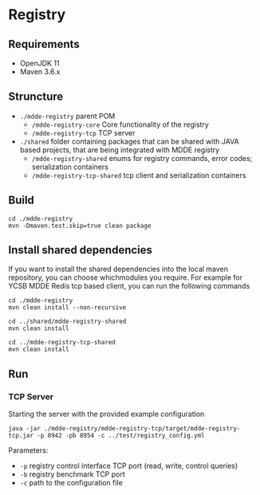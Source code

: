 # Registry

## Requirements

* OpenJDK 11
* Maven 3.6.x

## Struncture

* `./mdde-registry` parent POM
    * `/mdde-registry-core` Core functionality of the registry
    * `/mdde-registry-tcp` TCP server
* `./shared` folder containing packages that can be shared with JAVA based projects, that are being integrated with MDDE registry
    * `/mdde-registry-shared` enums for registry commands, error codes; serialization containers
    * `/mdde-registry-tcp-shared` tcp client and serialization containers


## Build

```
cd ./mdde-registry
mvn -Dmaven.test.skip=true clean package
```

## Install shared dependencies

If you want to install the shared dependencies into the local maven repository, you can choose whichmodules you require. For example for YCSB MDDE Redis tcp based client, you can run the following commands

```
cd ./mdde-registry
mvn clean install --non-recursive

cd ../shared/mdde-registry-shared
mvn clean install

cd ../mdde-registry-tcp-shared
mvn clean install
```

## Run

### TCP Server

Starting the server with the provided example configuration

```
java -jar ./mdde-registry/mdde-registry-tcp/target/mdde-registry-tcp.jar -p 8942 -pb 8954 -c ../test/registry_config.yml
```
Parameters:
* `-p` registry control interface TCP port (read, write, control queries)
* `-b` registry benchmark TCP port
* `-c` path to the configuration file

